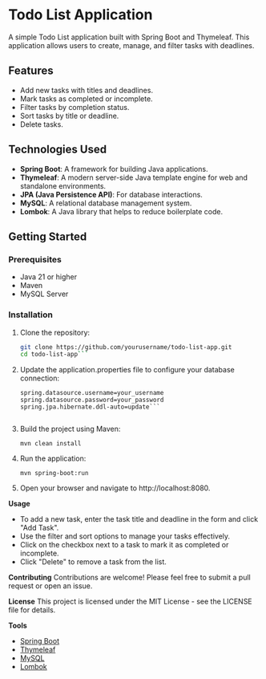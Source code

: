 # Todo List Application

A simple Todo List application built with Spring Boot and Thymeleaf. This application allows users to create, manage, and filter tasks with deadlines.

## Features

- Add new tasks with titles and deadlines.
- Mark tasks as completed or incomplete.
- Filter tasks by completion status.
- Sort tasks by title or deadline.
- Delete tasks.

## Technologies Used

- **Spring Boot**: A framework for building Java applications.
- **Thymeleaf**: A modern server-side Java template engine for web and standalone environments.
- **JPA (Java Persistence API)**: For database interactions.
- **MySQL**: A relational database management system.
- **Lombok**: A Java library that helps to reduce boilerplate code.

## Getting Started

### Prerequisites

- Java 21 or higher
- Maven
- MySQL Server

### Installation

1. Clone the repository:

   ```bash
   git clone https://github.com/yourusername/todo-list-app.git
   cd todo-list-app```

2. Update the application.properties file to configure your database connection:

    ```spring.datasource.url=jdbc:mysql://localhost:3306/todo_db
    spring.datasource.username=your_username
    spring.datasource.password=your_password
    spring.jpa.hibernate.ddl-auto=update```
    

3. Build the project using Maven:

    ```mvn clean install```


4. Run the application:

    ```mvn spring-boot:run```


5. Open your browser and navigate to http://localhost:8080.

**Usage**
- To add a new task, enter the task title and deadline in the form and click "Add Task".
- Use the filter and sort options to manage your tasks effectively.
- Click on the checkbox next to a task to mark it as completed or incomplete.
- Click "Delete" to remove a task from the list.

**Contributing**
Contributions are welcome! Please feel free to submit a pull request or open an issue.

**License**
This project is licensed under the MIT License - see the LICENSE file for details.

**Tools**
- [Spring Boot](https://spring.io/projects/spring-boot)
- [Thymeleaf](https://www.thymeleaf.org/)
- [MySQL](https://www.mysql.com/)
- [Lombok](https://projectlombok.org/)
